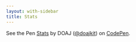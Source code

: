 ```yaml
---
layout: with-sidebar
title: Stats
---
```


<p class="codepen" data-height="269" data-theme-id="dark" data-default-tab="result" data-user="doajkit" data-slug-hash="jOVwKyN" data-pen-title="Stats">
  <span>See the Pen <a href="https://codepen.io/doajkit/pen/jOVwKyN">
  Stats</a> by DOAJ (<a href="https://codepen.io/doajkit">@doajkit</a>)
  on <a href="https://codepen.io">CodePen</a>.</span>
</p>
<script async src="https://cpwebassets.codepen.io/assets/embed/ei.js"></script>
